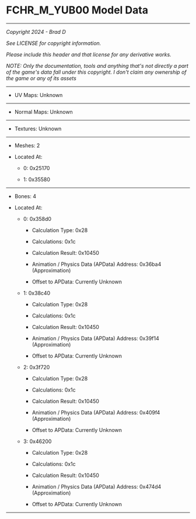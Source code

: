 # FCHR_M_YUB00 Model Data

---

*Copyright 2024 - Brad D*

*See LICENSE for copyright information.*

*Please include this header and that license for any derivative works.*

*NOTE: Only the documentation, tools and anything that's not directly a part of the game's data fall under this copyright. I don't claim any ownership of the game or any of its assets*

---


* UV Maps: Unknown

---

* Normal Maps: Unknown

---

* Textures: Unknown

---

* Meshes: 2

* Located At:

  * 0: 0x25170

  * 1: 0x35580

---

* Bones: 4

* Located At:

  * 0: 0x358d0

    * Calculation Type: 0x28

    * Calculations: 0x1c

    * Calculation Result: 0x10450

    * Animation / Physics Data (APData) Address: 0x36ba4 (Approximation)

    * Offset to APData: Currently Unknown

  * 1: 0x38c40

    * Calculation Type: 0x28

    * Calculations: 0x1c

    * Calculation Result: 0x10450

    * Animation / Physics Data (APData) Address: 0x39f14 (Approximation)

    * Offset to APData: Currently Unknown

  * 2: 0x3f720

    * Calculation Type: 0x28

    * Calculations: 0x1c

    * Calculation Result: 0x10450

    * Animation / Physics Data (APData) Address: 0x409f4 (Approximation)

    * Offset to APData: Currently Unknown

  * 3: 0x46200

    * Calculation Type: 0x28

    * Calculations: 0x1c

    * Calculation Result: 0x10450

    * Animation / Physics Data (APData) Address: 0x474d4 (Approximation)

    * Offset to APData: Currently Unknown

---

